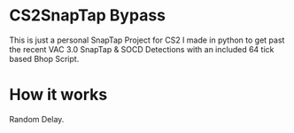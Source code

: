 # CS2SnapTap Bypass 
This is just a personal SnapTap Project for CS2 I made in python to get past the recent VAC 3.0 SnapTap &amp; SOCD Detections with an included 64 tick based Bhop Script.
# How it works
Random Delay.
